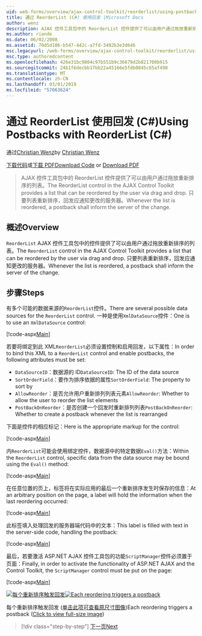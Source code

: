 ```yaml
---
uid: web-forms/overview/ajax-control-toolkit/reorderlist/using-postbacks-with-reorderlist-cs
title: 通过 ReorderList (C#) 使用回发 |Microsoft Docs
author: wenz
description: AJAX 控件工具包中的 ReorderList 控件提供了可以由用户通过拖放重新排序的列表。 只要列表重新排序，采购订单...
ms.author: riande
ms.date: 06/02/2008
ms.assetid: 70d5d106-b547-442c-a7fd-3492b3e3d646
msc.legacyurl: /web-forms/overview/ajax-control-toolkit/reorderlist/using-postbacks-with-reorderlist-cs
msc.type: authoredcontent
ms.openlocfilehash: 426e31bc9804c97b551b9c36679d2b821700b915
ms.sourcegitcommit: 24b1f6decbb17bb22a45166e5fdb0845c65af498
ms.translationtype: MT
ms.contentlocale: zh-CN
ms.lasthandoff: 03/01/2019
ms.locfileid: "57063624"
---
```

<a name="using-postbacks-with-reorderlist-c"></a><span data-ttu-id="44e11-104">通过 ReorderList 使用回发 (C#)</span><span class="sxs-lookup"><span data-stu-id="44e11-104">Using Postbacks with ReorderList (C#)</span></span>
====================
<span data-ttu-id="44e11-105">通过[Christian Wenz](https://github.com/wenz)</span><span class="sxs-lookup"><span data-stu-id="44e11-105">by [Christian Wenz](https://github.com/wenz)</span></span>

<span data-ttu-id="44e11-106">[下载代码](http://download.microsoft.com/download/9/3/f/93f8daea-bebd-4821-833b-95205389c7d0/ReorderList4.cs.zip)或[下载 PDF](http://download.microsoft.com/download/2/d/c/2dc10e34-6983-41d4-9c08-f78f5387d32b/reorderlist4CS.pdf)</span><span class="sxs-lookup"><span data-stu-id="44e11-106">[Download Code](http://download.microsoft.com/download/9/3/f/93f8daea-bebd-4821-833b-95205389c7d0/ReorderList4.cs.zip) or [Download PDF](http://download.microsoft.com/download/2/d/c/2dc10e34-6983-41d4-9c08-f78f5387d32b/reorderlist4CS.pdf)</span></span>

> <span data-ttu-id="44e11-107">AJAX 控件工具包中的 ReorderList 控件提供了可以由用户通过拖放重新排序的列表。</span><span class="sxs-lookup"><span data-stu-id="44e11-107">The ReorderList control in the AJAX Control Toolkit provides a list that can be reordered by the user via drag and drop.</span></span> <span data-ttu-id="44e11-108">只要列表重新排序，回发应通知更改的服务器。</span><span class="sxs-lookup"><span data-stu-id="44e11-108">Whenever the list is reordered, a postback shall inform the server of the change.</span></span>


## <a name="overview"></a><span data-ttu-id="44e11-109">概述</span><span class="sxs-lookup"><span data-stu-id="44e11-109">Overview</span></span>

<span data-ttu-id="44e11-110">`ReorderList` AJAX 控件工具包中的控件提供了可以由用户通过拖放重新排序的列表。</span><span class="sxs-lookup"><span data-stu-id="44e11-110">The `ReorderList` control in the AJAX Control Toolkit provides a list that can be reordered by the user via drag and drop.</span></span> <span data-ttu-id="44e11-111">只要列表重新排序，回发应通知更改的服务器。</span><span class="sxs-lookup"><span data-stu-id="44e11-111">Whenever the list is reordered, a postback shall inform the server of the change.</span></span>

## <a name="steps"></a><span data-ttu-id="44e11-112">步骤</span><span class="sxs-lookup"><span data-stu-id="44e11-112">Steps</span></span>

<span data-ttu-id="44e11-113">有多个可能的数据来源的`ReorderList`控件。</span><span class="sxs-lookup"><span data-stu-id="44e11-113">There are several possible data sources for the `ReorderList` control.</span></span> <span data-ttu-id="44e11-114">一种是使用`XmlDataSource`控件：</span><span class="sxs-lookup"><span data-stu-id="44e11-114">One is to use an `XmlDataSource` control:</span></span>

[!code-aspx[Main](using-postbacks-with-reorderlist-cs/samples/sample1.aspx)]

<span data-ttu-id="44e11-115">若要将绑定到此 XML`ReorderList`必须设置控制和启用回发，以下属性：</span><span class="sxs-lookup"><span data-stu-id="44e11-115">In order to bind this XML to a `ReorderList` control and enable postbacks, the following attributes must be set:</span></span>

- <span data-ttu-id="44e11-116">`DataSourceID`：数据源的 ID</span><span class="sxs-lookup"><span data-stu-id="44e11-116">`DataSourceID`: The ID of the data source</span></span>
- <span data-ttu-id="44e11-117">`SortOrderField`：要作为排序依据的属性</span><span class="sxs-lookup"><span data-stu-id="44e11-117">`SortOrderField`: The property to sort by</span></span>
- <span data-ttu-id="44e11-118">`AllowReorder`：是否允许用户重新排列列表元素</span><span class="sxs-lookup"><span data-stu-id="44e11-118">`AllowReorder`: Whether to allow the user to reorder the list elements</span></span>
- <span data-ttu-id="44e11-119">`PostBackOnReorder`：是否创建一个回发时重新排列列表</span><span class="sxs-lookup"><span data-stu-id="44e11-119">`PostBackOnReorder`: Whether to create a postback whenever the list is rearranged</span></span>

<span data-ttu-id="44e11-120">下面是控件的相应标记：</span><span class="sxs-lookup"><span data-stu-id="44e11-120">Here is the appropriate markup for the control:</span></span>

[!code-aspx[Main](using-postbacks-with-reorderlist-cs/samples/sample2.aspx)]

<span data-ttu-id="44e11-121">内`ReorderList`可能会使用绑定控件，数据源中的特定数据`Eval()`方法：</span><span class="sxs-lookup"><span data-stu-id="44e11-121">Within the `ReorderList` control, specific data from the data source may be bound using the `Eval()` method:</span></span>

[!code-aspx[Main](using-postbacks-with-reorderlist-cs/samples/sample3.aspx)]

<span data-ttu-id="44e11-122">在任意位置的页上，标签将在实际应用的最后一个重新排序发生时保存的信息：</span><span class="sxs-lookup"><span data-stu-id="44e11-122">At an arbitrary position on the page, a label will hold the information when the last reordering occurred:</span></span>

[!code-aspx[Main](using-postbacks-with-reorderlist-cs/samples/sample4.aspx)]

<span data-ttu-id="44e11-123">此标签填入处理回发的服务器端代码中的文本：</span><span class="sxs-lookup"><span data-stu-id="44e11-123">This label is filled with text in the server-side code, handling the postback:</span></span>

[!code-aspx[Main](using-postbacks-with-reorderlist-cs/samples/sample5.aspx)]

<span data-ttu-id="44e11-124">最后，若要激活 ASP.NET AJAX 控件工具包的功能`ScriptManager`控件必须置于页面：</span><span class="sxs-lookup"><span data-stu-id="44e11-124">Finally, in order to activate the functionality of ASP.NET AJAX and the Control Toolkit, the `ScriptManager` control must be put on the page:</span></span>

[!code-aspx[Main](using-postbacks-with-reorderlist-cs/samples/sample6.aspx)]


<span data-ttu-id="44e11-125">[![每个重新排序触发回发](using-postbacks-with-reorderlist-cs/_static/image2.png)](using-postbacks-with-reorderlist-cs/_static/image1.png)</span><span class="sxs-lookup"><span data-stu-id="44e11-125">[![Each reordering triggers a postback](using-postbacks-with-reorderlist-cs/_static/image2.png)](using-postbacks-with-reorderlist-cs/_static/image1.png)</span></span>

<span data-ttu-id="44e11-126">每个重新排序触发回发 ([单击此项可查看原尺寸图像](using-postbacks-with-reorderlist-cs/_static/image3.png))</span><span class="sxs-lookup"><span data-stu-id="44e11-126">Each reordering triggers a postback ([Click to view full-size image](using-postbacks-with-reorderlist-cs/_static/image3.png))</span></span>

> [!div class="step-by-step"]
> [<span data-ttu-id="44e11-127">下一页</span><span class="sxs-lookup"><span data-stu-id="44e11-127">Next</span></span>](drag-and-drop-via-reorderlist-cs.md)
